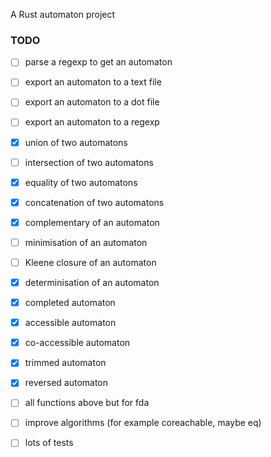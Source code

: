 A Rust automaton project

### TODO
- [ ] parse a regexp to get an automaton
- [ ] export an automaton to a text file
- [ ] export an automaton to a dot file
- [ ] export an automaton to a regexp

- [x] union of two automatons
- [ ] intersection of two automatons
- [x] equality of two automatons
- [x] concatenation of two automatons
- [x] complementary of an automaton
- [ ] minimisation of an automaton
- [ ] Kleene closure of an automaton
- [x] determinisation of an automaton
- [x] completed automaton
- [x] accessible automaton
- [x] co-accessible automaton
- [x] trimmed automaton
- [x] reversed automaton

- [ ] all functions above but for fda
- [ ] improve algorithms (for example coreachable, maybe eq)
- [ ] lots of tests
